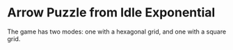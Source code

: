 # Arrow Puzzle from Idle Exponential

The game has two modes: one with a hexagonal grid, and one with a square grid.


